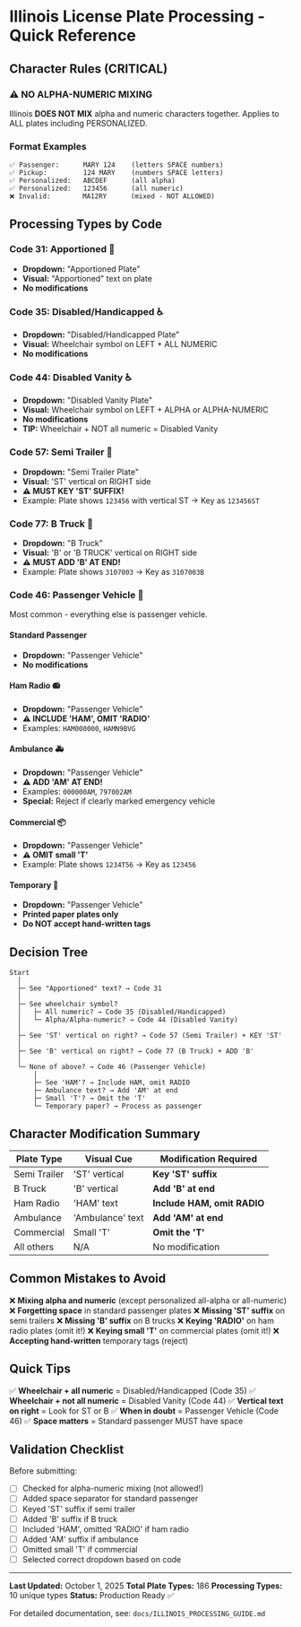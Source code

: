 # Illinois License Plate Processing - Quick Reference

## Character Rules (CRITICAL)

### ⚠️ NO ALPHA-NUMERIC MIXING
Illinois **DOES NOT MIX** alpha and numeric characters together.
Applies to ALL plates including PERSONALIZED.

### Format Examples
```
✅ Passenger:      MARY 124    (letters SPACE numbers)
✅ Pickup:         124 MARY    (numbers SPACE letters)
✅ Personalized:   ABCDEF      (all alpha)
✅ Personalized:   123456      (all numeric)
❌ Invalid:        MA12RY      (mixed - NOT ALLOWED)
```

## Processing Types by Code

### Code 31: Apportioned 🚛
- **Dropdown:** "Apportioned Plate"
- **Visual:** "Apportioned" text on plate
- **No modifications**

### Code 35: Disabled/Handicapped ♿
- **Dropdown:** "Disabled/Handicapped Plate"
- **Visual:** Wheelchair symbol on LEFT + ALL NUMERIC
- **No modifications**

### Code 44: Disabled Vanity ♿
- **Dropdown:** "Disabled Vanity Plate"
- **Visual:** Wheelchair symbol on LEFT + ALPHA or ALPHA-NUMERIC
- **No modifications**
- **TIP:** Wheelchair + NOT all numeric = Disabled Vanity

### Code 57: Semi Trailer 🚚
- **Dropdown:** "Semi Trailer Plate"
- **Visual:** 'ST' vertical on RIGHT side
- **⚠️ MUST KEY 'ST' SUFFIX!**
- Example: Plate shows `123456` with vertical ST → Key as `123456ST`

### Code 77: B Truck 🚛
- **Dropdown:** "B Truck"
- **Visual:** 'B' or 'B TRUCK' vertical on RIGHT side
- **⚠️ MUST ADD 'B' AT END!**
- Example: Plate shows `3107003` → Key as `3107003B`

### Code 46: Passenger Vehicle 🚗
Most common - everything else is passenger vehicle.

#### Standard Passenger
- **Dropdown:** "Passenger Vehicle"
- **No modifications**

#### Ham Radio 📻
- **Dropdown:** "Passenger Vehicle"
- **⚠️ INCLUDE 'HAM', OMIT 'RADIO'**
- Examples: `HAM000000`, `HAMN9BVG`

#### Ambulance 🚑
- **Dropdown:** "Passenger Vehicle"
- **⚠️ ADD 'AM' AT END!**
- Examples: `000000AM`, `797002AM`
- **Special:** Reject if clearly marked emergency vehicle

#### Commercial 📦
- **Dropdown:** "Passenger Vehicle"
- **⚠️ OMIT small 'T'**
- Example: Plate shows `1234T56` → Key as `123456`

#### Temporary 📄
- **Dropdown:** "Passenger Vehicle"
- **Printed paper plates only**
- **Do NOT accept hand-written tags**

## Decision Tree

```
Start
  │
  ├─ See "Apportioned" text? → Code 31
  │
  ├─ See wheelchair symbol?
  │   ├─ All numeric? → Code 35 (Disabled/Handicapped)
  │   └─ Alpha/Alpha-numeric? → Code 44 (Disabled Vanity)
  │
  ├─ See 'ST' vertical on right? → Code 57 (Semi Trailer) + KEY 'ST'
  │
  ├─ See 'B' vertical on right? → Code 77 (B Truck) + ADD 'B'
  │
  └─ None of above? → Code 46 (Passenger Vehicle)
      │
      ├─ See 'HAM'? → Include HAM, omit RADIO
      ├─ Ambulance text? → Add 'AM' at end
      ├─ Small 'T'? → Omit the 'T'
      └─ Temporary paper? → Process as passenger
```

## Character Modification Summary

| Plate Type | Visual Cue | Modification Required |
|------------|------------|----------------------|
| Semi Trailer | 'ST' vertical | **Key 'ST' suffix** |
| B Truck | 'B' vertical | **Add 'B' at end** |
| Ham Radio | 'HAM' text | **Include HAM, omit RADIO** |
| Ambulance | 'Ambulance' text | **Add 'AM' at end** |
| Commercial | Small 'T' | **Omit the 'T'** |
| All others | N/A | No modification |

## Common Mistakes to Avoid

❌ **Mixing alpha and numeric** (except personalized all-alpha or all-numeric)
❌ **Forgetting space** in standard passenger plates
❌ **Missing 'ST' suffix** on semi trailers
❌ **Missing 'B' suffix** on B trucks
❌ **Keying 'RADIO'** on ham radio plates (omit it!)
❌ **Keying small 'T'** on commercial plates (omit it!)
❌ **Accepting hand-written** temporary tags (reject)

## Quick Tips

✅ **Wheelchair + all numeric** = Disabled/Handicapped (Code 35)
✅ **Wheelchair + not all numeric** = Disabled Vanity (Code 44)
✅ **Vertical text on right** = Look for ST or B
✅ **When in doubt** = Passenger Vehicle (Code 46)
✅ **Space matters** = Standard passenger MUST have space

## Validation Checklist

Before submitting:
- [ ] Checked for alpha-numeric mixing (not allowed!)
- [ ] Added space separator for standard passenger
- [ ] Keyed 'ST' suffix if semi trailer
- [ ] Added 'B' suffix if B truck
- [ ] Included 'HAM', omitted 'RADIO' if ham radio
- [ ] Added 'AM' suffix if ambulance
- [ ] Omitted small 'T' if commercial
- [ ] Selected correct dropdown based on code

---

**Last Updated:** October 1, 2025
**Total Plate Types:** 186
**Processing Types:** 10 unique types
**Status:** Production Ready ✅

For detailed documentation, see: `docs/ILLINOIS_PROCESSING_GUIDE.md`
